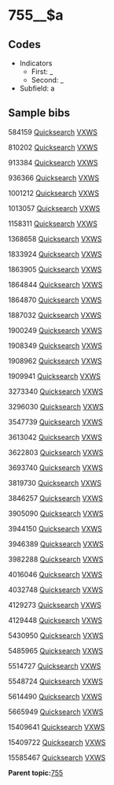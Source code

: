 # 755\_\_$a

## Codes

-   Indicators
    -   First: \_
    -   Second: \_
-   Subfield: a

## Sample bibs

584159 [Quicksearch](https://search.library.yale.edu/catalog/584159) [VXWS](http://prodorbis.library.yale.edu:7014/vxws/GetHoldingsService?bibId=584159)

810202 [Quicksearch](https://search.library.yale.edu/catalog/810202) [VXWS](http://prodorbis.library.yale.edu:7014/vxws/GetHoldingsService?bibId=810202)

913384 [Quicksearch](https://search.library.yale.edu/catalog/913384) [VXWS](http://prodorbis.library.yale.edu:7014/vxws/GetHoldingsService?bibId=913384)

936366 [Quicksearch](https://search.library.yale.edu/catalog/936366) [VXWS](http://prodorbis.library.yale.edu:7014/vxws/GetHoldingsService?bibId=936366)

1001212 [Quicksearch](https://search.library.yale.edu/catalog/1001212) [VXWS](http://prodorbis.library.yale.edu:7014/vxws/GetHoldingsService?bibId=1001212)

1013057 [Quicksearch](https://search.library.yale.edu/catalog/1013057) [VXWS](http://prodorbis.library.yale.edu:7014/vxws/GetHoldingsService?bibId=1013057)

1158311 [Quicksearch](https://search.library.yale.edu/catalog/1158311) [VXWS](http://prodorbis.library.yale.edu:7014/vxws/GetHoldingsService?bibId=1158311)

1368658 [Quicksearch](https://search.library.yale.edu/catalog/1368658) [VXWS](http://prodorbis.library.yale.edu:7014/vxws/GetHoldingsService?bibId=1368658)

1833924 [Quicksearch](https://search.library.yale.edu/catalog/1833924) [VXWS](http://prodorbis.library.yale.edu:7014/vxws/GetHoldingsService?bibId=1833924)

1863905 [Quicksearch](https://search.library.yale.edu/catalog/1863905) [VXWS](http://prodorbis.library.yale.edu:7014/vxws/GetHoldingsService?bibId=1863905)

1864844 [Quicksearch](https://search.library.yale.edu/catalog/1864844) [VXWS](http://prodorbis.library.yale.edu:7014/vxws/GetHoldingsService?bibId=1864844)

1864870 [Quicksearch](https://search.library.yale.edu/catalog/1864870) [VXWS](http://prodorbis.library.yale.edu:7014/vxws/GetHoldingsService?bibId=1864870)

1887032 [Quicksearch](https://search.library.yale.edu/catalog/1887032) [VXWS](http://prodorbis.library.yale.edu:7014/vxws/GetHoldingsService?bibId=1887032)

1900249 [Quicksearch](https://search.library.yale.edu/catalog/1900249) [VXWS](http://prodorbis.library.yale.edu:7014/vxws/GetHoldingsService?bibId=1900249)

1908349 [Quicksearch](https://search.library.yale.edu/catalog/1908349) [VXWS](http://prodorbis.library.yale.edu:7014/vxws/GetHoldingsService?bibId=1908349)

1908962 [Quicksearch](https://search.library.yale.edu/catalog/1908962) [VXWS](http://prodorbis.library.yale.edu:7014/vxws/GetHoldingsService?bibId=1908962)

1909941 [Quicksearch](https://search.library.yale.edu/catalog/1909941) [VXWS](http://prodorbis.library.yale.edu:7014/vxws/GetHoldingsService?bibId=1909941)

3273340 [Quicksearch](https://search.library.yale.edu/catalog/3273340) [VXWS](http://prodorbis.library.yale.edu:7014/vxws/GetHoldingsService?bibId=3273340)

3296030 [Quicksearch](https://search.library.yale.edu/catalog/3296030) [VXWS](http://prodorbis.library.yale.edu:7014/vxws/GetHoldingsService?bibId=3296030)

3547739 [Quicksearch](https://search.library.yale.edu/catalog/3547739) [VXWS](http://prodorbis.library.yale.edu:7014/vxws/GetHoldingsService?bibId=3547739)

3613042 [Quicksearch](https://search.library.yale.edu/catalog/3613042) [VXWS](http://prodorbis.library.yale.edu:7014/vxws/GetHoldingsService?bibId=3613042)

3622803 [Quicksearch](https://search.library.yale.edu/catalog/3622803) [VXWS](http://prodorbis.library.yale.edu:7014/vxws/GetHoldingsService?bibId=3622803)

3693740 [Quicksearch](https://search.library.yale.edu/catalog/3693740) [VXWS](http://prodorbis.library.yale.edu:7014/vxws/GetHoldingsService?bibId=3693740)

3819730 [Quicksearch](https://search.library.yale.edu/catalog/3819730) [VXWS](http://prodorbis.library.yale.edu:7014/vxws/GetHoldingsService?bibId=3819730)

3846257 [Quicksearch](https://search.library.yale.edu/catalog/3846257) [VXWS](http://prodorbis.library.yale.edu:7014/vxws/GetHoldingsService?bibId=3846257)

3905090 [Quicksearch](https://search.library.yale.edu/catalog/3905090) [VXWS](http://prodorbis.library.yale.edu:7014/vxws/GetHoldingsService?bibId=3905090)

3944150 [Quicksearch](https://search.library.yale.edu/catalog/3944150) [VXWS](http://prodorbis.library.yale.edu:7014/vxws/GetHoldingsService?bibId=3944150)

3946389 [Quicksearch](https://search.library.yale.edu/catalog/3946389) [VXWS](http://prodorbis.library.yale.edu:7014/vxws/GetHoldingsService?bibId=3946389)

3982288 [Quicksearch](https://search.library.yale.edu/catalog/3982288) [VXWS](http://prodorbis.library.yale.edu:7014/vxws/GetHoldingsService?bibId=3982288)

4016046 [Quicksearch](https://search.library.yale.edu/catalog/4016046) [VXWS](http://prodorbis.library.yale.edu:7014/vxws/GetHoldingsService?bibId=4016046)

4032748 [Quicksearch](https://search.library.yale.edu/catalog/4032748) [VXWS](http://prodorbis.library.yale.edu:7014/vxws/GetHoldingsService?bibId=4032748)

4129273 [Quicksearch](https://search.library.yale.edu/catalog/4129273) [VXWS](http://prodorbis.library.yale.edu:7014/vxws/GetHoldingsService?bibId=4129273)

4129448 [Quicksearch](https://search.library.yale.edu/catalog/4129448) [VXWS](http://prodorbis.library.yale.edu:7014/vxws/GetHoldingsService?bibId=4129448)

5430950 [Quicksearch](https://search.library.yale.edu/catalog/5430950) [VXWS](http://prodorbis.library.yale.edu:7014/vxws/GetHoldingsService?bibId=5430950)

5485965 [Quicksearch](https://search.library.yale.edu/catalog/5485965) [VXWS](http://prodorbis.library.yale.edu:7014/vxws/GetHoldingsService?bibId=5485965)

5514727 [Quicksearch](https://search.library.yale.edu/catalog/5514727) [VXWS](http://prodorbis.library.yale.edu:7014/vxws/GetHoldingsService?bibId=5514727)

5548724 [Quicksearch](https://search.library.yale.edu/catalog/5548724) [VXWS](http://prodorbis.library.yale.edu:7014/vxws/GetHoldingsService?bibId=5548724)

5614490 [Quicksearch](https://search.library.yale.edu/catalog/5614490) [VXWS](http://prodorbis.library.yale.edu:7014/vxws/GetHoldingsService?bibId=5614490)

5665949 [Quicksearch](https://search.library.yale.edu/catalog/5665949) [VXWS](http://prodorbis.library.yale.edu:7014/vxws/GetHoldingsService?bibId=5665949)

15409641 [Quicksearch](https://search.library.yale.edu/catalog/15409641) [VXWS](http://prodorbis.library.yale.edu:7014/vxws/GetHoldingsService?bibId=15409641)

15409722 [Quicksearch](https://search.library.yale.edu/catalog/15409722) [VXWS](http://prodorbis.library.yale.edu:7014/vxws/GetHoldingsService?bibId=15409722)

15585467 [Quicksearch](https://search.library.yale.edu/catalog/15585467) [VXWS](http://prodorbis.library.yale.edu:7014/vxws/GetHoldingsService?bibId=15585467)

**Parent topic:**[755](../../tags/755/755.md)

